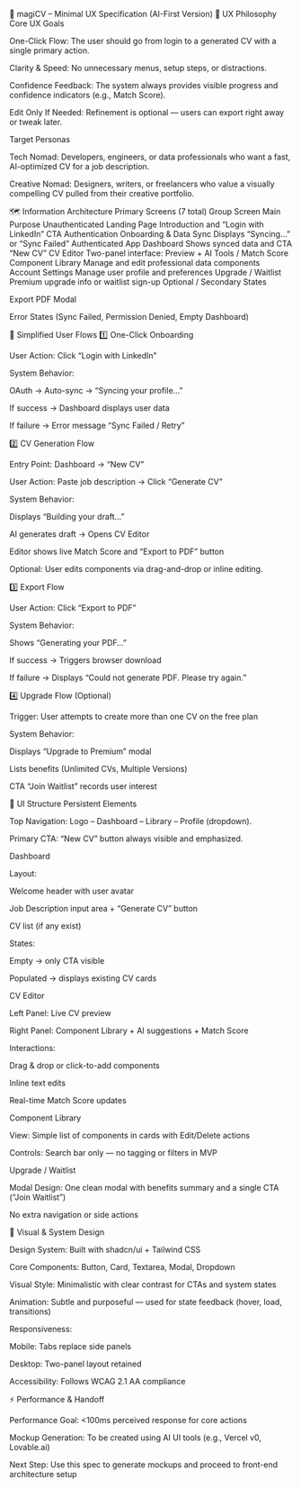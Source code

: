 🧭 magiCV – Minimal UX Specification (AI-First Version)
🎯 UX Philosophy
Core UX Goals

One-Click Flow: The user should go from login to a generated CV with a single primary action.

Clarity & Speed: No unnecessary menus, setup steps, or distractions.

Confidence Feedback: The system always provides visible progress and confidence indicators (e.g., Match Score).

Edit Only If Needed: Refinement is optional — users can export right away or tweak later.

Target Personas

Tech Nomad: Developers, engineers, or data professionals who want a fast, AI-optimized CV for a job description.

Creative Nomad: Designers, writers, or freelancers who value a visually compelling CV pulled from their creative portfolio.

🗺️ Information Architecture
Primary Screens (7 total)
Group	Screen	Main Purpose
Unauthenticated	Landing Page	Introduction and “Login with LinkedIn” CTA
Authentication	Onboarding & Data Sync	Displays “Syncing…” or “Sync Failed”
Authenticated App	Dashboard	Shows synced data and CTA “New CV”
	CV Editor	Two-panel interface: Preview + AI Tools / Match Score
	Component Library	Manage and edit professional data components
	Account Settings	Manage user profile and preferences
	Upgrade / Waitlist	Premium upgrade info or waitlist sign-up
Optional / Secondary States

Export PDF Modal

Error States (Sync Failed, Permission Denied, Empty Dashboard)

🔄 Simplified User Flows
1️⃣ One-Click Onboarding

User Action: Click “Login with LinkedIn”

System Behavior:

OAuth → Auto-sync → “Syncing your profile…”

If success → Dashboard displays user data

If failure → Error message “Sync Failed / Retry”

2️⃣ CV Generation Flow

Entry Point: Dashboard → “New CV”

User Action: Paste job description → Click “Generate CV”

System Behavior:

Displays “Building your draft…”

AI generates draft → Opens CV Editor

Editor shows live Match Score and “Export to PDF” button

Optional: User edits components via drag-and-drop or inline editing.

3️⃣ Export Flow

User Action: Click “Export to PDF”

System Behavior:

Shows “Generating your PDF…”

If success → Triggers browser download

If failure → Displays “Could not generate PDF. Please try again.”

4️⃣ Upgrade Flow (Optional)

Trigger: User attempts to create more than one CV on the free plan

System Behavior:

Displays “Upgrade to Premium” modal

Lists benefits (Unlimited CVs, Multiple Versions)

CTA “Join Waitlist” records user interest

🧩 UI Structure
Persistent Elements

Top Navigation: Logo – Dashboard – Library – Profile (dropdown).

Primary CTA: “New CV” button always visible and emphasized.

Dashboard

Layout:

Welcome header with user avatar

Job Description input area + “Generate CV” button

CV list (if any exist)

States:

Empty → only CTA visible

Populated → displays existing CV cards

CV Editor

Left Panel: Live CV preview

Right Panel: Component Library + AI suggestions + Match Score

Interactions:

Drag & drop or click-to-add components

Inline text edits

Real-time Match Score updates

Component Library

View: Simple list of components in cards with Edit/Delete actions

Controls: Search bar only — no tagging or filters in MVP

Upgrade / Waitlist

Modal Design: One clean modal with benefits summary and a single CTA (“Join Waitlist”)

No extra navigation or side actions

🎨 Visual & System Design

Design System: Built with shadcn/ui + Tailwind CSS

Core Components: Button, Card, Textarea, Modal, Dropdown

Visual Style: Minimalistic with clear contrast for CTAs and system states

Animation: Subtle and purposeful — used for state feedback (hover, load, transitions)

Responsiveness:

Mobile: Tabs replace side panels

Desktop: Two-panel layout retained

Accessibility: Follows WCAG 2.1 AA compliance

⚡ Performance & Handoff

Performance Goal: <100ms perceived response for core actions

Mockup Generation: To be created using AI UI tools (e.g., Vercel v0, Lovable.ai)

Next Step: Use this spec to generate mockups and proceed to front-end architecture setup